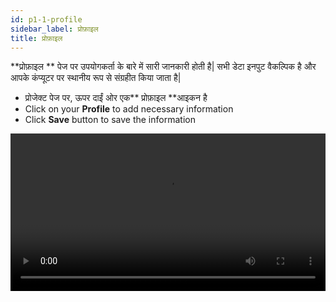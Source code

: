 ```yaml
---
id: p1-1-profile
sidebar_label: प्रोफ़ाइल
title: प्रोफ़ाइल
---
```


**प्रोफ़ाइल ** पेज पर उपयोगकर्ता के बारे में सारी जानकारी होती है| सभी डेटा इनपुट वैकल्पिक है और आपके कंप्यूटर पर स्थानीय रूप से संग्रहीत किया जाता है|

- प्रोजेक्ट पेज पर, ऊपर दाईं ओर एक** प्रोफ़ाइल **आइकन है
- Click on your **Profile** to add necessary information
- Click **Save** button to save the information



<video controls src="/assets/profile.mov" width="100%" type="video/mov">
